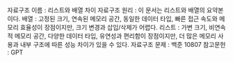 자료구조 이름 : 리스트와 배열 차이
자료구조 원리 : 이 문서는 리스트와 배열의 요약본이다.
    배열 : 고정된 크기, 연속된 메모리 공간, 동일한 데이터 타입, 빠른 접근 속도와 메모리 효율성이 장점이지만, 크기 변경과 삽입/삭제가 어렵다.
    리스트 : 가변 크기, 비연속적 메모리 공간, 다양한 데이터 타입, 유연성과 편리함이 장점이지만, 더 많은 메모리 사용과 내부 구조에 따른 성능 차이가 있을 수 있다.
자료구조 문제 : 백준 10807
참고문헌 : GPT